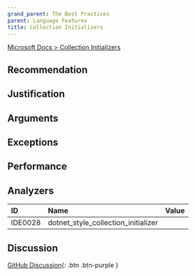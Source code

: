 ```yaml
---
grand_parent: The Best Practices
parent: Language Features
title: Collection Initializers
---
```


[Microsoft Docs > Collection Initializers](https://docs.microsoft.com/dotnet/csharp/programming-guide/classes-and-structs/object-and-collection-initializers#collection-initializers)

## Recommendation

## Justification

## Arguments

## Exceptions

## Performance

## Analyzers

| ID | Name | Value
|:-|:-|:-|
| IDE0028 | dotnet_style_collection_initializer | |

## Discussion

[GitHub Discussion](){: .btn .btn-purple }
